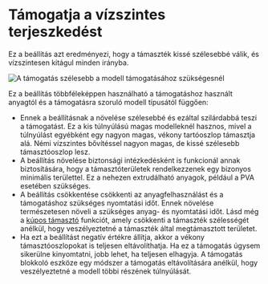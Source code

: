 # Támogatja a vízszintes terjeszkedést

Ez a beállítás azt eredményezi, hogy a támaszték kissé szélesebbé válik, és vízszintesen kitágul minden irányba.

<!--screenshot {
"image_path": "support_offset.png",
"models": [{"script": "duct.scad"}],
"camera_position": [47, 72, 128],
"settings": {
    "support_enable": true,
    "support_offset": 1.6
},
"colours": 64
}-->

![A támogatás szélesebb a modell támogatásához szükségesnél](../images/support_offset.png)

Ez a beállítás többféleképpen használható a támogatáshoz használt anyagtól és a támogatásra szoruló modell típusától függően:

- Ennek a beállításnak a növelése szélesebbé és ezáltal szilárdabbá teszi a támogatást. Ez a kis túlnyúlású magas modelleknél hasznos, mivel a túlnyúlást egyébként egy nagyon magas, vékony tartóoszlop támasztja alá. Némi vízszintes bővítéssel nagyon magas, de kissé szélesebb támasztóoszlop lesz.
- A beállítás növelése biztonsági intézkedésként is funkcionál annak biztosítására, hogy a támasztóterületek rendelkezzenek egy bizonyos minimális területtel. Ez a nehezen extrudálható anyagok, például a PVA esetében szükséges.
- A beállítás csökkentése csökkenti az anyagfelhasználást és a támogatáshoz szükséges nyomtatási időt. Ennek növelése természetesen növeli a szükséges anyag- és nyomtatási időt. Lásd még a [kúpos támasztó](support_conical_enabled.md) funkciót, amely csökkenti a támaszték szélességét anélkül, hogy veszélyeztetné a támaszték által megtámasztott területet.
- Ha ezt a beállítást negatív értékre állítja, akkor a vékony támasztóoszlopokat is teljesen eltávolíthatja. Ha ez a támogatás úgysem sikerülne kinyomtatni, jobb lehet, ha teljesen elhagyja. A támogatás blokkoló eszköze egy módszer a támogatás eltávolítására anélkül, hogy veszélyeztetné a modell többi részének túlnyúlását.
